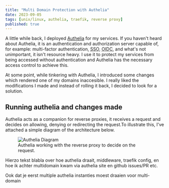 ```yaml
---
title: "Multi Domain Protection with Authelia"
date: 2023-09-05
tags: [unix/linux, authelia, traefik, reverse proxy]
published: true
---
```


A little while back, I deployed <a href="https://www.authelia.com" target="_blank" rel="noopener">Authelia</a> for my services. If you haven't heard about Authelia, it is an authentication and authorization server capable of, for example: multi-factor authentication, <abbr title="Single sign-on">SSO</abbr>, <abbr title="OpenID Connect">OIDC</abbr>, and what's not unimportant, it isn't resource heavy. I use it to protect my services from being accessed without authentication and Authelia has the necessary access control to achieve this. 

At some point, while tinkering with Authelia, I introduced some changes which rendered one of my domains inaccesible. I really liked the modifications I made and instead of rolling it back, I decided to look for a solution.

## Running authelia and changes made
Authelia acts as a companion for reverse proxies, it receives a request and decides on allowing, denying or redirecting the request.To illustrate this, I've attached a simple diagram of the architecture below.
<figure>
<img src="/authelia-multi-domain/authelia-proxy.png" alt="Authelia Diagram">
<figcaption>Authelia working with the reverse proxy to decide on the request. </figcaption>
</figure>


Hierzo tekst blabla over hoe authelia draait, middleware, traefik config, en hoe ik achter multidomain kwam via authelia site en github issues/PR etc.

Ook dat je eerst multiple authelia instanties moest draaien voor multi-domain
